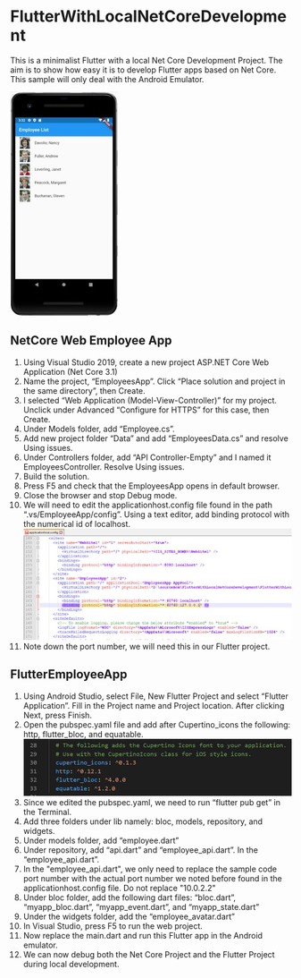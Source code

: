 # FlutterWithLocalNetCoreDevelopment
This is a minimalist Flutter with a local Net Core Development Project. The aim is to show how easy it is to develop Flutter apps based on Net Core. This sample will only deal with the Android Emulator.

![](https://github.com/i8out/FlutterWithLocalNetCoreDevelopment/blob/master/Images/AndroidEmployeeList.JPG)

## NetCore Web Employee App
1.	Using Visual Studio 2019, create a new project ASP.NET Core Web Application (Net Core 3.1)
2.	Name the project, “EmployeesApp”. Click “Place solution and project in the same directory”, then Create.
3.	I selected “Web Application (Model-View-Controller)” for my project. Unclick under Advanced “Configure for HTTPS” for this case, then Create.
4.	Under Models folder, add “Employee.cs”.
5.	Add new project folder “Data” and add “EmployeesData.cs” and resolve Using issues.
6.	Under Controllers folder, add “API Controller-Empty” and I named it EmployeesController. Resolve Using issues.
7.	Build the solution.
8.	Press F5 and check that the EmployeesApp opens in default browser.
9.	Close the browser and stop Debug mode.
10.	We will need to edit the applicationhost.config file found in the path “.vs/EmployeeApp/config”. Using a text editor, add binding protocol with the numerical id of localhost.
![](https://github.com/i8out/FlutterWithLocalNetCoreDevelopment/blob/master/Images/applicationhostconfig2.JPG)
11. Note down the port number, we will need this in our Flutter project.

## FlutterEmployeeApp
1.	Using Android Studio, select File, New Flutter Project and select “Flutter Application”. Fill in the Project name and Project location. After clicking Next, press Finish.
2.	Open the pubspec.yaml  file and add after Cupertino_icons the following: http, flutter_bloc, and equatable.
![](https://github.com/i8out/FlutterWithLocalNetCoreDevelopment/blob/master/Images/pubspecyaml.JPG)
3.	Since we edited the pubspec.yaml, we need to run “flutter pub get” in the Terminal.
4.	Add three folders under lib namely: bloc, models, repository, and widgets.
5.	Under models folder, add “employee.dart”
6.	Under repository, add “api.dart” and “employee_api.dart”. In the “employee_api.dart”. 
7.  In the "employee_api.dart", we only need to replace the sample code port number with the actual port number we noted before found in the applicationhost.config file. Do not replace "10.0.2.2"
8.	Under bloc folder, add the following dart files: “bloc.dart”, “myapp_bloc.dart”, “myapp_event.dart”, and “myapp_state.dart”
9.	Under the widgets folder, add the “employee_avatar.dart”
10.	In Visual Studio, press F5 to run the web project.
11.	Now replace the main.dart and run this Flutter app in the Android emulator.
12. We can now debug both the Net Core Project and the Flutter Project during local development.


